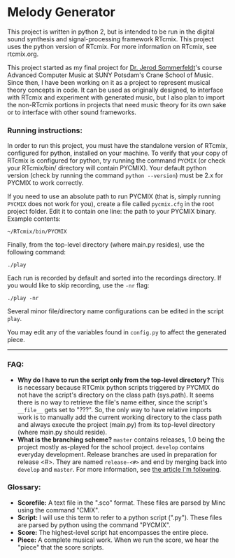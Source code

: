 # Melody Generator
This project is written in python 2, but is intended to be run in the digital sound synthesis and signal-processing framework RTcmix. This project uses the python version of RTcmix. For more information on RTcmix, see rtcmix.org.

This project started as my final project for [Dr. Jerod Sommerfeldt](https://jerodsommerfeldt.com/)'s course Advanced Computer Music at SUNY Potsdam's Crane School of Music. Since then, I have been working on it as a project to represent musical theory concepts in code. It can be used as originally designed, to interface with RTcmix and experiment with generated music, but I also plan to import the non-RTcmix portions in projects that need music theory for its own sake or to interface with other sound frameworks.

### Running instructions:

In order to run this project, you must have the standalone version of RTcmix, configured for python, installed on your machine. To verify that your copy of RTcmix is configured for python, try running the command `PYCMIX` (or check your RTcmix/bin/ directory will contain PYCMIX). Your default python version (check by running the command `python --version`) must be 2.x for PYCMIX to work correctly.

If you need to use an absolute path to run PYCMIX (that is, simply running `PYCMIX` does not work for you), create a file called `pycmix.cfg` in the root project folder. Edit it to contain one line: the path to your PYCMIX binary. Example contents:
```
~/RTcmix/bin/PYCMIX
```

Finally, from the top-level directory (where main.py resides), use the following command:
 ```
 ./play
 ```

Each run is recorded by default and sorted into the recordings directory. If you would like to skip recording, use the `-nr` flag:
 ```
./play -nr
```

Several minor file/directory name configurations can be edited in the script `play`.

You may edit any of the variables found in `config.py` to affect the generated piece.

_____
### FAQ:
* __Why do I have to run the script only from the top-level directory?__
This is necessary because RTCmix python scripts triggered by PYCMIX do not have the script's directory on the class path (sys.path). It seems there is no way to retrieve the file's name either, since the script's `__file__` gets set to "???". So, the only way to have relative imports work is to manually add the current working directory to the class path and always execute the project (main.py) from its top-level directory (where main.py should reside).
* __What is the branching scheme?__
`master` contains releases, 1.0 being the project mostly as-played for the school project. `develop` contains everyday development. Release branches are used in preparation for release <\#>. They are named `release-<#>` and end by merging back into `develop` and `master`. For more information, see [the article I'm following](http://nvie.com/posts/a-successful-git-branching-model/).


### Glossary:
* __Scorefile:__
A text file in the ".sco" format. These files are parsed by Minc using the command "CMIX".
* __Script:__
I will use this term to refer to a python script (".py"). These files are parsed by python using the command "PYCMIX".
* __Score:__
The highest-level script hat encompasses the entire piece.
* __Piece:__
A complete musical work. When we run the score, we hear the "piece"
that the score scripts.
